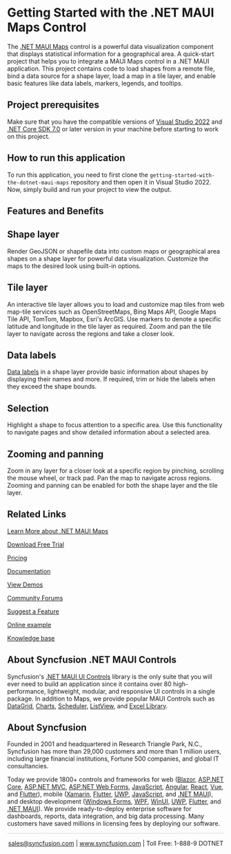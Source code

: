 # Getting Started with the .NET MAUI Maps Control

The [.NET MAUI Maps](https://www.syncfusion.com/maui-controls/maui-maps?utm_source=vs_marketplace&utm_medium=listing&utm_campaign=maui-maps-github-samples) control is a powerful data visualization component that displays statistical information for a geographical area. A quick-start project that helps you to integrate a MAUI Maps control in a .NET MAUI application. This project contains code to load shapes from a remote file, bind a data source for a shape layer, load a map in a tile layer, and enable basic features like data labels, markers, legends, and tooltips.

## Project prerequisites
Make sure that you have the compatible versions of [Visual Studio 2022](https://visualstudio.microsoft.com/downloads/) and [.NET Core SDK 7.0](https://dotnet.microsoft.com/en-us/download/dotnet/7.0) or later version in your machine before starting to work on this project.

## How to run this application
To run this application, you need to first clone the `getting-started-with-the-dotnet-maui-maps` repository and then open it in Visual Studio 2022. Now, simply build and run your project to view the output.

## Features and Benefits

## Shape layer

Render GeoJSON or shapefile data into custom maps or geographical area shapes on a shape layer for powerful data visualization. Customize the maps to the desired look using built-in options.

## Tile layer

An interactive tile layer allows you to load and customize map tiles from web map-tile services such as OpenStreetMaps, Bing Maps API, Google Maps Tile API, TomTom, Mapbox, Esri's ArcGIS. Use markers to denote a specific latitude and longitude in the tile layer as required. Zoom and pan the tile layer to navigate across the regions and take a closer look.

## Data labels

[Data labels](https://help.syncfusion.com/maui/maps/data-labels?utm_source=vs_marketplace&utm_medium=listing&utm_campaign=maui-maps-github-samples) in a shape layer provide basic information about shapes by displaying their names and more. If required, trim or hide the labels when they exceed the shape bounds.

## Selection

Highlight a shape to focus attention to a specific area. Use this functionality to navigate  pages and show detailed information about a selected area.

## Zooming and panning

Zoom in any layer for a closer look at a specific region by pinching, scrolling the mouse wheel, or track pad. Pan the map to navigate across regions. Zooming and panning can be enabled for both the shape layer and the tile layer.

## Related Links

[Learn More about .NET MAUI Maps](https://www.syncfusion.com/maui-controls/maui-maps?utm_source=vs_marketplace&utm_medium=listing&utm_campaign=maui-maps-github-samples)

[Download Free Trial](https://www.syncfusion.com/downloads/maui/confirm?utm_source=vs_marketplace&utm_medium=listing&utm_campaign=maui-maps-github-samples)

[Pricing](https://www.syncfusion.com/sales/teamlicense?utm_source=vs_marketplace&utm_medium=listing&utm_campaign=maui-maps-github-samples)

[Documentation](https://help.syncfusion.com/maui/maps/getting-started?utm_source=vs_marketplace&utm_medium=listing&utm_campaign=maui-maps-github-samples)

[View Demos](https://github.com/SyncfusionExamples/getting-started-with-the-dotnet-maui-maps?utm_source=vs_marketplace&utm_medium=listing&utm_campaign=maui-maps-github-samples)

[Community Forums](https://www.syncfusion.com/forums/maui?utm_source=vs_marketplace&utm_medium=listing&utm_campaign=maui-maps-github-samples)

[Suggest a Feature](https://www.syncfusion.com/feedback/maui?utm_source=vs_marketplace&utm_medium=listing&utm_campaign=maui-maps-github-samples)

[Online example](https://github.com/syncfusion/maui-demos/tree/master/MAUI/Maps?utm_source=github&utm_medium=listing&utm_campaign=maui-maps-github-samples)

[Knowledge base](https://support.syncfusion.com/kb/cross-platforms/category/76?utm_source=github&utm_medium=listing&utm_campaign=maui-maps-github-samples)

## About Syncfusion .NET MAUI Controls
Syncfusion's [.NET MAUI UI Controls](https://www.syncfusion.com/maui-controls/maui-maps?utm_source=vs_marketplace&utm_medium=listing&utm_campaign=maui-maps-github-samples) library is the only suite that you will ever need to build an application since it contains over 80 high-performance, lightweight, modular, and responsive UI controls in a single package. In addition to Maps, we provide popular MAUI Controls such as [DataGrid](https://www.syncfusion.com/maui-controls/maui-datagrid?utm_source=vs_marketplace&utm_medium=listing&utm_campaign=maui-maps-github-samples), [Charts](https://www.syncfusion.com/maui-controls/maui-cartesian-charts?utm_source=vs_marketplace&utm_medium=listing&utm_campaign=maui-maps-github-samples), [Scheduler](https://www.syncfusion.com/maui-controls/maui-scheduler?utm_source=vs_marketplace&utm_medium=listing&utm_campaign=maui-maps-github-samples), [ListView](https://www.syncfusion.com/maui-controls/maui-listview?utm_source=vs_marketplace&utm_medium=listing&utm_campaign=maui-maps-github-samples), and [Excel Library](https://www.syncfusion.com/document-processing/excel-framework/maui?utm_source=vs_marketplace&utm_medium=listing&utm_campaign=maui-maps-github-samples).

## About Syncfusion
Founded in 2001 and headquartered in Research Triangle Park, N.C., Syncfusion has more than 29,000 customers and more than 1 million users, including large financial institutions, Fortune 500 companies, and global IT consultancies.
 
Today we provide 1800+ controls and frameworks for web ([Blazor](https://www.syncfusion.com/blazor-components?utm_medium=listing&utm_source=vs_marketplace&utm_campaign=maui-maps-github-samples), [ASP.NET Core](https://www.syncfusion.com/aspnet-core-ui-controls?utm_medium=listing&utm_source=vs_marketplace&utm_campaign=maui-maps-github-samples), [ASP.NET MVC](https://www.syncfusion.com/aspnet-mvc-ui-controls?utm_medium=listing&utm_source=vs_marketplace&utm_campaign=maui-maps-github-samples), [ASP.NET Web Forms](https://www.syncfusion.com/jquery/aspnet-webforms-ui-controls?utm_medium=listing&utm_source=vs_marketplace&utm_campaign=maui-maps-github-samples), [JavaScript](https://www.syncfusion.com/javascript-ui-controls?utm_medium=listing&utm_source=vs_marketplace&utm_campaign=maui-maps-github-samples), [Angular](https://www.syncfusion.com/angular-components?utm_medium=listing&utm_source=vs_marketplace&utm_campaign=maui-maps-github-samples), [React](https://www.syncfusion.com/react-components?utm_medium=listing&utm_source=vs_marketplace&utm_campaign=maui-maps-github-samples), [Vue](https://www.syncfusion.com/vue-components?utm_medium=listing&utm_source=vs_marketplace&utm_campaign=maui-maps-github-samples), and [Flutter](https://www.syncfusion.com/flutter-widgets?utm_medium=listing&utm_source=vs_marketplace&utm_campaign=maui-maps-github-samples)), mobile ([Xamarin](https://www.syncfusion.com/xamarin-ui-controls?utm_medium=listing&utm_source=vs_marketplace&utm_campaign=maui-maps-github-samples), [Flutter](https://www.syncfusion.com/flutter-widgets?utm_medium=listing&utm_source=vs_marketplace&utm_campaign=maui-maps-github-samples), [UWP](https://www.syncfusion.com/uwp-ui-controls?utm_medium=listing&utm_source=vs_marketplace&utm_campaign=maui-maps-github-samples), [JavaScript](https://www.syncfusion.com/javascript-ui-controls?utm_medium=listing&utm_source=vs_marketplace&utm_campaign=maui-maps-github-samples), and [.NET MAUI](https://www.syncfusion.com/maui-controls?utm_source=vs_marketplace&utm_medium=listing&utm_campaign=maui-maps-github-samples)), and desktop development ([Windows Forms](https://www.syncfusion.com/winforms-ui-controls?utm_medium=listing&utm_source=vs_marketplace&utm_campaign=maui-maps-github-samples), [WPF](https://www.syncfusion.com/wpf-controls?utm_medium=listing&utm_source=vs_marketplace&utm_campaign=maui-maps-github-samples), [WinUI](https://www.syncfusion.com/winui-controls?utm_medium=listing&utm_source=vs_marketplace&utm_campaign=maui-maps-github-samples), [UWP](https://www.syncfusion.com/uwp-ui-controls?utm_medium=listing&utm_source=vs_marketplace&utm_campaign=maui-maps-github-samples), [Flutter](https://www.syncfusion.com/flutter-widgets?utm_medium=listing&utm_source=vs_marketplace&utm_campaign=maui-maps-github-samples), and [.NET MAUI](https://www.syncfusion.com/maui-controls?utm_source=vs_marketplace&utm_medium=listing&utm_campaign=maui-maps-github-samples)). We provide ready-to-deploy enterprise software for dashboards, reports, data integration, and big data processing. Many customers have saved millions in licensing fees by deploying our software.

<hr style="height:0.3px;border:none;color:lightgrey;background-color:lightgrey;" />

<p align="center">
<a href="mailto:sales@syncfusion.com?Subject=Syncfusion .NET MAUI Maps - GitHub" target="_top">sales@syncfusion.com</a> | <a href="https://www.syncfusion.com?utm_source=github&utm_medium=listing&utm_campaign=maui-maps-github-samples">www.syncfusion.com</a> | Toll Free: 1-888-9 DOTNET <br>
</p>
